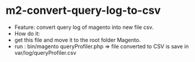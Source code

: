 # m2-convert-query-log-to-csv
- Feature: convert query log of magento into new file csv.
- How do it:
- get this file and move it to the root folder Magento.
- run : bin/magento queryProfiler.php => file converted to CSV is save in var/log/queryProfiler.csv
